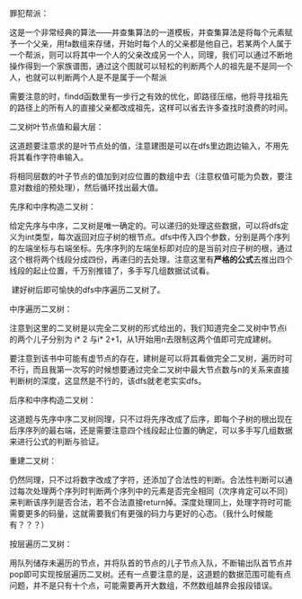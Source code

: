 罪犯帮派：

​		这是一个非常经典的算法——并查集算法的一道模板，并查集算法是将每个元素赋予一个父亲，用fa数组来存储，开始时每个人的父亲都是他自己，若某两个人属于一个帮派，则可以将其中一个人的父亲改成另一个人，同理，我们可以通过不断地操作得到一个家族谱图，通过这个图就可以轻松的判断两个人的祖先是不是同一个人，也就可以判断两个人是不是属于一个帮派

​		需要注意的时，findd函数里有一步行之有效的优化，即路径压缩，他将寻找祖先的路径上的所有人的直接父亲都改成祖先，这样可以省去许多查找时浪费的时间。



二叉树叶节点值和最大层：

​		这道题要注意求的是叶节点处的值，注意建图是可以在dfs里边跑边输入，不用先将其看作字符串输入。

​		将相同层数的叶子节点的值加到对应位置的数组中去（注意权值可能为负数，要注意对数组的预处理），然后循环找出最大值。



先序和中序构造二叉树：

​		给定先序与中序，二叉树是唯一确定的。可以递归的处理这些数据，可以将dfs定义为int类型，每次返回对应子树的根节点。dfs中传入四个参数，分别是两个序列的左端坐标与右端坐标。先序序列的左端坐标即对应的是当前对应子树的根，通过这个根将两个线段分成四份，再递归的去处理。注意这里有**严格的公式**去推出四个线段的起止位置，千万别推错了，多手写几组数据试试看。

​		建好树后即可愉快的dfs中序遍历二叉树了。



中序遍历二叉树：

​		注意到这里的二叉树是以完全二叉树的形式给出的，我们知道完全二叉树中节点i的两个儿子分别为 i* 2 与i* 2+1，从1开始用n去限制这两个值即可完成建树。

​		要注意到该书中可能有虚节点的存在，建树是可以将其看做完全二叉树，遍历时可不行，而且我第一次写的时候想要通过完全二叉树中最大节点数与n的关系来直接判断树的深度，这显然是不行的，该dfs就老老实实dfs。



后序和中序构造二叉树：

​		这道题与先序中序二叉树同理，只不过将先序改成了后序，即每个子树的根出现在后序序列的最右端，还是需要注意四个线段起止位置的确定，可以多手写几组数据来进行公式的判断与验证。



重建二叉树：

​		仍然同理，只不过将数字改成了字符，还添加了合法性的判断。合法性判断可以通过每次处理两个序列时判断两个序列中的元素是否完全相同（次序肯定可以不同）来判断该序列是否合法，若不合法直接return掉。深度处理同上，处理字符时可能需要更多的码量，这就需要我们有更强的码力与更好的心态。（我什么时候能有？？？）



按层遍历二叉树：

​		用队列储存未遍历的节点，并将队首的节点的儿子节点入队，不断输出队首节点并pop即可实现按层遍历二叉树。还有一点要注意的是，这道题的数据范围可能有点问题，并不是只有十个点，可能需要再开大数组，不然数组越界会报段错误。

